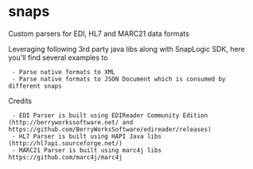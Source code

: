 # snaps
Custom parsers for EDI, HL7 and MARC21 data formats

Leveraging following 3rd party java libs along with SnapLogic SDK, here you'll find several examples to

	 - Parse native formats to XML
	 - Parse native formats to JSON Document which is consumed by different snaps

Credits

	 - EDI Parser is built using EDIReader Community Edition (http://berryworkssoftware.net/ and https://github.com/BerryWorksSoftware/edireader/releases)
	 - HL7 Parser is built using HAPI Java libs (http://hl7api.sourceforge.net/)
	 - MARC21 Parser is built using marc4j libs https://github.com/marc4j/marc4j



	
	
	


 

